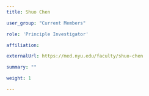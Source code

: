 ```yaml
---
title: Shuo Chen

user_group: "Current Members"

role: 'Principle Investigator'

affiliation:

externalUrl: https://med.nyu.edu/faculty/shuo-chen

summary: ""

weight: 1

---
```



